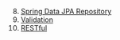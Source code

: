 8. [Spring Data JPA Repository](https://github.com/toannguyenhue92/customer-management)
9. [Validation](https://github.com/toannguyenhue92/spring-custom-validation)
10. [RESTful](https://github.com/toannguyenhue92/customer-restful-api)
